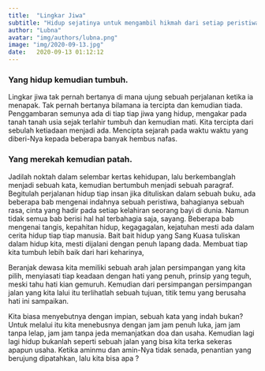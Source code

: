 ```yaml
---
title:  "Lingkar Jiwa"
subtitle: "Hidup sejatinya untuk mengambil hikmah dari setiap peristiwa"
author: "Lubna"
avatar: "img/authors/lubna.png"
image: "img/2020-09-13.jpg"
date:   2020-09-13 01:12:12
---
```


### Yang hidup kemudian tumbuh.
Lingkar jiwa tak pernah bertanya di mana ujung sebuah perjalanan ketika ia menapak. Tak pernah bertanya bilamana ia tercipta dan kemudian tiada. Penggambaran semunya ada di tiap tiap jiwa yang hidup, mengakar pada tanah tanah usia sejak terlahir tumbuh dan kemudian mati. Kita tercipta dari sebulah ketiadaan menjadi ada. Mencipta sejarah pada waktu waktu yang diberi-Nya kepada beberapa banyak hembus nafas.

### Yang merekah kemudian patah.
Jadilah noktah dalam selembar kertas kehidupan, lalu berkembanglah menjadi sebuah kata, kemudian bertumbuh menjadi sebuah paragraf. Begitulah perjalanan hidup tiap insan jika dituliskan dalam sebuah buku, ada beberapa bab mengenai indahnya sebuah peristiwa, bahagianya sebuah rasa, cinta yang hadir pada setiap kelahiran seorang bayi di dunia. Namun tidak semua bab berisi hal hal terbahagia saja, sayang. Beberapa bab mengenai tangis, kepahitan hidup, kegagagalan, kejatuhan mesti ada dalam cerita hidup tiap tiap manusia. Bait bait hidup yang Sang Kuasa tuliskan dalam hidup kita, mesti dijalani dengan penuh lapang dada. Membuat tiap kita tumbuh lebih baik dari hari keharinya,

Beranjak dewasa kita memiliki sebuah arah jalan persimpangan yang kita pilih, menyiasati tiap keadaan dengan hati yang penuh, prinsip yang teguh, meski tahu hati kian gemuruh. Kemudian dari persimpangan persimpangan jalan yang kita lalui itu terlihatlah sebuah tujuan, titik temu yang berusaha hati ini sampaikan.

Kita biasa menyebutnya dengan impian, sebuah kata yang indah bukan? Untuk melalui itu kita menebusnya dengan jam jam penuh luka, jam jam tanpa lelap, jam jam tanpa jeda memanjatkan doa dan usaha.
Kemudian lagi lagi hidup bukanlah seperti sebuah jalan yang bisa kita terka sekeras apapun usaha.
Ketika aminmu dan amin-Nya tidak senada, penantian yang berujung dipatahkan, lalu kita bisa apa ?
